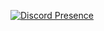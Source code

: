 [![Discord Presence](https://lanyard.cnrad.dev/api/838487899158347848)](https://discord.com/users/838487899158347848)
